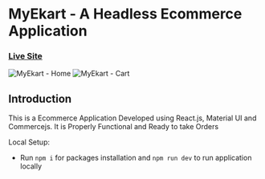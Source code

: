 # MyEkart - A Headless Ecommerce Application

### [Live Site](https://myekart-mh7h.onrender.com/)

![MyEkart - Home](https://i.postimg.cc/xC5Db6Yh/home-myekart.png) 
![MyEkart - Cart](https://i.postimg.cc/0jKTHP7R/cart-myekart.png)

## Introduction
This is a Ecommerce Application Developed using React.js, Material UI and Commercejs. It is Properly Functional and Ready to take Orders

Local Setup:

- Run ```npm i``` for packages installation and ```npm run dev``` to run application locally
